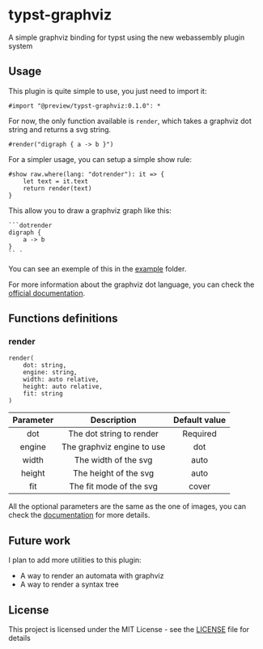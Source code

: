 # typst-graphviz

A simple graphviz binding for typst using the new webassembly plugin system

## Usage

This plugin is quite simple to use, you just need to import it:

```typ
#import "@preview/typst-graphviz:0.1.0": *
```

For now, the only function available is `render`, which takes a graphviz dot string and returns a svg string.

```typ
#render("digraph { a -> b }")
```

For a simpler usage, you can setup a simple show rule:

```typ
#show raw.where(lang: "dotrender"): it => {
    let text = it.text
    return render(text)
}
```

This allow you to draw a graphviz graph like this:

```typ
```dotrender
digraph {
    a -> b
}
`` `
```

You can see an exemple of this in the [example](./example) folder.

For more information about the graphviz dot language, you can check the [official documentation](https://graphviz.org/documentation/).

## Functions definitions

### render

```typ
render(
    dot: string,
    engine: string,
    width: auto relative,
    height: auto relative,
    fit: string
)
```

| Parameter | Description | Default value |
| :-------: | :---------: | :-----------: |
| dot | The dot string to render | Required |
| engine | The graphviz engine to use | dot |
| width | The width of the svg | auto |
| height | The height of the svg | auto |
| fit | The fit mode of the svg | cover |

All the optional parameters are the same as the one of images, you can check the [documentation](https://typst.app/docs/reference/visualize/image/) for more details.

## Future work

I plan to add more utilities to this plugin:

- A way to render an automata with graphviz
- A way to render a syntax tree

## License

This project is licensed under the MIT License - see the [LICENSE](LICENSE) file for details
